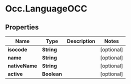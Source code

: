 # Occ.LanguageOCC

## Properties
Name | Type | Description | Notes
------------ | ------------- | ------------- | -------------
**isocode** | **String** |  | [optional] 
**name** | **String** |  | [optional] 
**nativeName** | **String** |  | [optional] 
**active** | **Boolean** |  | [optional] 


